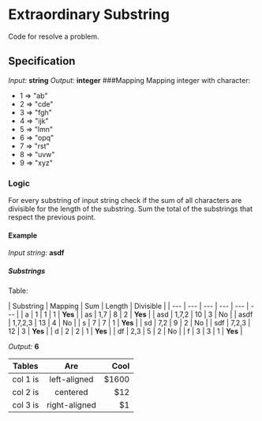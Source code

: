 # Extraordinary Substring

Code for 
resolve a problem.

## Specification
*Input:* **string**
*Output:* **integer**
###Mapping
Mapping integer with character:
- 1 => "ab"
- 2 => "cde"
- 3 => "fgh"
- 4 => "ijk"
- 5 => "lmn"
- 6 => "opq"
- 7 => "rst"
- 8 => "uvw"
- 9 => "xyz"
### Logic
For every substring of input string check if the sum of all characters are divisible for the length of the substring.
Sum the total of the substrings that respect the previous point.

#### Example
*Input string:* **asdf**
##### Substrings
Table:

| Substring | Mapping | Sum | Length | Divisible |
| --- | --- | --- | --- | --- | --- |
| a | 1 | 1 | 1 | **Yes** |
| as | 1,7 | 8 | 2 | **Yes** |
| asd | 1,7,2 | 10 | 3 | No |
| asdf | 1,7,2,3 | 13 | 4 | No |
| s | 7 | 7 | 1 | **Yes** |
| sd | 7,2 | 9 | 2 | No |
| sdf | 7,2,3 | 12 | 3 | **Yes** |
| d | 2 | 2 | 1 | **Yes** |
| df | 2,3 | 5 | 2 | No |
| f | 3 | 3 | 1 | **Yes** |

*Output:* **6**

| Tables   |      Are      |  Cool |
|----------|:-------------:|------:|
| col 1 is |  left-aligned | $1600 |
| col 2 is |    centered   |   $12 |
| col 3 is | right-aligned |    $1 |






 
